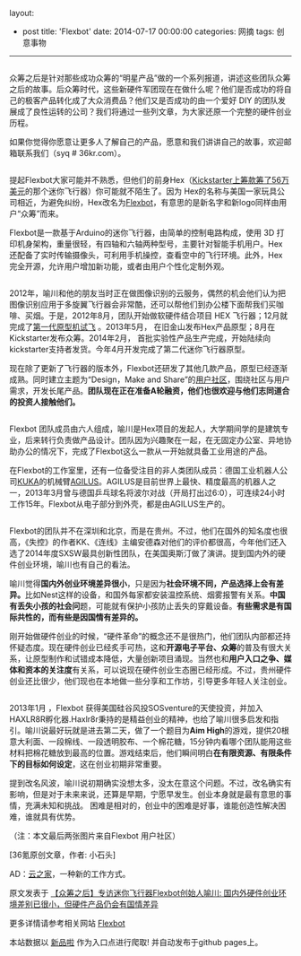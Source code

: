 layout: 
  - post 
title: 'Flexbot' 
date: 2014-07-17 00:00:00 
categories: 网摘 
tags: 创意事物 
---

<p><img src="http://a.36krcnd.com/photo/2014/7784706ace8e1a31e58dca76ea6f74b4.jpg" alt=""/></p>

<p>众筹之后是针对那些成功众筹的“明星产品”做的一个系列报道，讲述这些团队众筹之后的故事。后众筹时代，这些新硬件军团现在在做什么呢？他们是否成功的将自己的极客产品转化成了大众消费品？他们又是否成功的由一个爱好 DIY 的团队发展成了良性运转的公司？我们将通过一些列文章，为大家还原一个完整的硬件创业历程。</p>

<p>如果你觉得你愿意让更多人了解自己的产品，愿意和我们讲讲自己的故事，欢迎邮箱联系我们（syq # 36kr.com）。</p>

<p><img src="http://a.36krcnd.com/photo/2014/6d89ae7d8b9f46b93bbc6a66dce144d2.jpg" alt=""/></p>

<p>提起Flexbot大家可能并不熟悉，但他们的前身Hex（<a target="_blank" data-no-turbolink="true" href="https://www.kickstarter.com/projects/1387330585/hex-a-copter-that-anyone-can-fly?ref=nav_search">Kickstarter上筹款筹了56万美元</a>的那个迷你飞行器）你可能就不陌生了。因为 Hex的名称与美国一家玩具公司相近，为避免纠纷，Hex改名为<a target="_blank" data-no-turbolink="true" href="http://flexbot.cc/">Flexbot</a>，有意思的是新名字和新logo同样由用户“众筹”而来。</p>

<p>Flexbot是一款基于Arduino的迷你飞行器，由简单的控制电路构成，使用 3D 打印机身架构，重量很轻，有四轴和六轴两种型号，主要针对智能手机用户。Hex 还配备了实时传输摄像头，可利用手机操控，查看空中的飞行环境。此外，Hex 完全开源，允许用户增加新功能，或者由用户个性化定制外观。</p>

<p><img src="http://a.36krcnd.com/photo/2014/308d4ee88f6074c53035fa936f4c8873.jpg" alt=""/></p>

<p>2012年，喻川和他的朋友当时正在做图像识别的云服务，偶然的机会他们认为把图像识别应用于多旋翼飞行器会非常酷，还可以帮他们到办公楼下面帮我们买咖啡、买烟。于是，2012年8月，团队开始做软硬件结合项目 HEX 飞行器；12月就完成了<a target="_blank" data-no-turbolink="true" href="http://v.youku.com/v_show/id_XNDg0MjI2OTI4.html">第一代原型机试飞</a> 。2013年5月，  在旧金山发布Hex产品原型；8月在Kickstarter发布众筹。2014年2月，  首批实验性产品生产完成，开始陆续向kickstarter支持者发货。今年4月开发完成了第二代迷你飞行器原型。</p>

<p>现在除了更新了飞行器的版本外，Flexbot还研发了其他几款产品，原型已经逐渐成熟。同时建立主题为“Design，Make and Share”的<a target="_blank" data-no-turbolink="true" href="http://designmakeshare.cc/forum">用户社区</a>，围绕社区与用户需求，开发长尾产品。<strong>团队现在正在准备A轮融资，他们也很欢迎与他们志同道合的投资人接触他们。</strong></p>

<p><img src="http://a.36krcnd.com/photo/2014/cee2df159f089cca67d9b92e42714325.jpg" alt=""/></p>

<p>Flexbot 团队成员由六人组成，喻川是Hex项目的发起人，大学期间学的是建筑专业，后来转行负责做产品设计。团队因为兴趣聚在一起，在无固定办公室、异地协助办公的情况下，完成了Flexbot这么一款从一开始就具备工业用途的产品。</p>

<p>在Flexbot的工作室里，还有一位备受注目的非人类团队成员：德国工业机器人公司<a target="_blank" data-no-turbolink="true" href="http://www.baidu.com/link?url=NgIlV0bAmDHd9P2KQFejSGFt8EFPCyfw8ISQ4LwAAKP6jGx9tog_4QAWSvVHzmtb">KUKA</a>的机械臂<a target="_blank" data-no-turbolink="true" href="http://www.kuka-robotics.com/zh/pressevents/news/nn_131217_kr_agilus_waterproof.htm">AGILUS</a>。AGILUS是目前世界上最快、精度最高的机器人之一，2013年3月曾与德国乒乓球名将波尔对战（开局打出过6:0），可连续24小时工作15年。Flexbot从电子部分到外壳，都是由AGILUS生产的。</p>

<p><img src="http://a.36krcnd.com/photo/2014/db665b6f56545904ebb5240905b1baf0.jpg" alt=""/></p>

<p>Flexbot的团队并不在深圳和北京，而是在贵州。不过，他们在国外的知名度也很高，《失控》的作者KK、《连线》主编安德森对他们的评价都很高，今年他们还入选了2014年度SXSW最具创新性团队，在美国奥斯汀做了演讲。提到国内外的硬件创业环境，喻川也有自己的看法。</p>

<p>喻川觉得<strong>国内外创业环境差异很小</strong>，只是因为<strong>社会环境不同，产品选择上会有差异。</strong>比如Nest这样的设备，和国外每家都安装温控系统、烟雾报警有关系。<strong>中国有丢失小孩的社会问</strong>题，可能就有保护小孩防止丢失的穿戴设备。<strong>有些需求是有国际共性的，而有些是因国情有差异的。</strong></p>

<p>刚开始做硬件创业的时候，“硬件革命”的概念还不是很热门，他们团队内部都还持怀疑态度。现在硬件创业已经炙手可热，这和<strong>开源电子平台、众筹</strong>的普及有很大关系，让原型制作和试错成本降低，大量创新项目涌现。当然也和<strong>用户入口之争、媒体和资本的关注度</strong>有关系，可以说现在硬件创业生态圈已经形成。不过，贵州硬件创业还比很少，他们现也在本地做一些分享和工作坊，引导更多年轻人关注创业。</p>

<p><img src="http://a.36krcnd.com/photo/2014/ec676fa173f0a432a02ab048a9ec0b9b.jpg" alt=""/></p>

<p>2013年1月 ，Flexbot 获得美国硅谷风投SOSventure的天使投资，并加入HAXLR8R孵化器.Haxlr8r秉持的是精益创业的精神，也给了喻川很多启发和指引。喻川说最好玩就是进去第二天，做了一个题目为<strong>Aim High</strong>的游戏，提供20根意大利面、一段棉线、一段透明胶布、一个棉花糖，15分钟内看哪个团队能用这些材料把棉花糖放到最高的位置。游戏结束后，他们瞬间明白<strong>在有限资源、有限条件下的目标如何设定</strong>，这在创业初期非常重要。</p>

<p>提到改名风波，喻川说初期确实没想太多，没太在意这个问题。不过，改名确实有影响，但是对于未来来说，还算是早期，宁愿早发生。创业本身就是最有意思的事情，充满未知和挑战。 困难是相对的，创业中的困难是好事，谁能创造性解决困难，谁就具有优势。</p>

<p>（注：本文最后两张图片来自Flexbot 用户社区）</p>
					<p>[<span>36氪</span>原创文章，作者: 小石头]</p>
					<p>AD：<a href="http://cnrdn.com/GJWE" target="_blank">云之家</a>，一种新的工作方式。</p>  



原文发表于 [【众筹之后】专访迷你飞行器Flexbot创始人喻川: 国内外硬件创业环境差别已很小，但硬件产品仍会有国情差异](http://www.36kr.com/p/213787.html)  

更多详情请参考相关网站 [Flexbot](http://flexbot.cc/)  

本站数据以 [新品啦](http://xinpinla.com/) 作为入口点进行爬取! 并自动发布于github pages上。  
